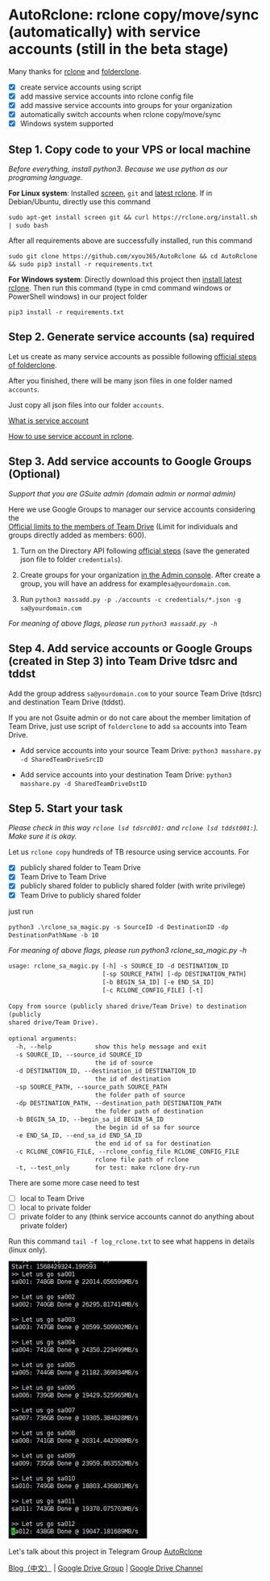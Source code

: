 # AutoRclone: rclone copy/move/sync (automatically) with service accounts (still in the beta stage)
Many thanks for [rclone](https://rclone.org/) and [folderclone](https://github.com/Spazzlo/folderclone).

- [x] create service accounts using script
- [x] add massive service accounts into rclone config file
- [x] add massive service accounts into groups for your organization
- [x] automatically switch accounts when rclone copy/move/sync 
- [x] Windows system supported

Step 1. Copy code to your VPS or local machine
---------------------------------
_Before everything, install python3. Because we use python as our programing language._

**For Linux system**: Installed 
[screen](https://www.interserver.net/tips/kb/using-screen-to-attach-and-detach-console-sessions/),
`git` 
and [latest rclone](https://rclone.org/downloads/#script-download-and-install). 
If in Debian/Ubuntu, directly use this command
```
sudo apt-get install screen git && curl https://rclone.org/install.sh | sudo bash
```
After all requirements above are successfully installed, run this command
```
sudo git clone https://github.com/xyou365/AutoRclone && cd AutoRclone && sudo pip3 install -r requirements.txt
```
**For Windows system**: Directly download this project then [install latest rclone](https://rclone.org/downloads/). 
Then run this command (type in cmd command windows or PowerShell windows) in our project folder
```
pip3 install -r requirements.txt
```

Step 2. Generate service accounts (sa) required
---------------------------------
Let us create as many service accounts as possible following [official steps of folderclone](https://github.com/Spazzlo/folderclone/blob/master/README_multifolderclone.md#steps-to-setup-multifactorypy). 

After you finished, there will be many json files in one folder named `accounts`. 

Just copy all json files into our folder `accounts`.

[What is service account](https://cloud.google.com/iam/docs/service-accounts)

[How to use service account in rclone](https://rclone.org/drive/#service-account-support).


Step 3. Add service accounts to Google Groups (Optional)
---------------------------------
_Support that you are GSuite admin (domain admin or normal admin)_

Here we use Google Groups to manager our service accounts considering the  
[Official limits to the members of Team Drive](https://support.google.com/a/answer/7338880?hl=en) (Limit for individuals and groups directly added as members: 600).

1. Turn on the Directory API following [official steps](https://developers.google.com/admin-sdk/directory/v1/quickstart/python) (save the generated json file to folder `credentials`).

2. Create groups for your organization [in the Admin console](https://support.google.com/a/answer/33343?hl=en). After create a group, you will have an address for example`sa@yourdomain.com`.

3. Run `python3 massadd.py -p ./accounts -c credentials/*.json -g sa@yourdomain.com`

_For meaning of above flags, please run `python3 massadd.py -h`_

Step 4. Add service accounts or Google Groups (created in Step 3) into Team Drive tdsrc and tddst
---------------------------------
Add the group address `sa@yourdomain.com` to your source Team Drive (tdsrc) and destination Team Drive (tddst). 
 
If you are not Gsuite admin or do not care about the member limitation of Team Drive, 
just use script of `folderclone` to add `sa` accounts into Team Drive.

- Add service accounts into your source Team Drive:
`python3 masshare.py -d SharedTeamDriveSrcID`

- Add service accounts into your destination Team Drive:
`python3 masshare.py -d SharedTeamDriveDstID`

Step 5. Start your task
---------------------------------
_Please check in this way `rclone lsd tdsrc001:` and `rclone lsd tddst001:`). Make sure it is okay._

Let us `rclone copy` hundreds of TB resource using service accounts.
For
- [x] publicly shared folder to Team Drive
- [x] Team Drive to Team Drive
- [x] publicly shared folder to publicly shared folder (with write privilege)
- [x] Team Drive to publicly shared folder

just run 
```
python3 .\rclone_sa_magic.py -s SourceID -d DestinationID -dp DestinationPathName -b 10
```
_For meaning of above flags, please run python3 rclone_sa_magic.py -h_
```
usage: rclone_sa_magic.py [-h] -s SOURCE_ID -d DESTINATION_ID
                          [-sp SOURCE_PATH] [-dp DESTINATION_PATH]
                          [-b BEGIN_SA_ID] [-e END_SA_ID]
                          [-c RCLONE_CONFIG_FILE] [-t]

Copy from source (publicly shared drive/Team Drive) to destination (publicly
shared drive/Team Drive).

optional arguments:
  -h, --help            show this help message and exit
  -s SOURCE_ID, --source_id SOURCE_ID
                        the id of source
  -d DESTINATION_ID, --destination_id DESTINATION_ID
                        the id of destination
  -sp SOURCE_PATH, --source_path SOURCE_PATH
                        the folder path of source
  -dp DESTINATION_PATH, --destination_path DESTINATION_PATH
                        the folder path of destination
  -b BEGIN_SA_ID, --begin_sa_id BEGIN_SA_ID
                        the begin id of sa for source
  -e END_SA_ID, --end_sa_id END_SA_ID
                        the end id of sa for destination
  -c RCLONE_CONFIG_FILE, --rclone_config_file RCLONE_CONFIG_FILE
                        rclone file path of rclone
  -t, --test_only       for test: make rclone dry-run
```


There are some more case need to test
- [ ] local to Team Drive
- [ ] local to private folder
- [ ] private folder to any (think service accounts cannot do anything about private folder)

Run this command `tail -f log_rclone.txt` to see what happens in details (linux only).

![](AutoRclone.jpg)

Let's talk about this project in Telegram Group [AutoRclone](https://t.me/AutoRclone)

[Blog（中文）](https://www.gfan.loan/?p=235) | [Google Drive Group](https://t.me/google_drive) | [Google Drive Channel](https://t.me/gdurl)  



